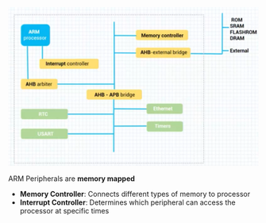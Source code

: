 ![Pasted image 20250104133746.png](assets/Pasted%20image%2020250104133746.png)

ARM Peripherals are **memory mapped**

* **Memory Controller**: Connects different types of memory to processor
* **Interrupt Controller**: Determines which peripheral can access the processor at specific times
